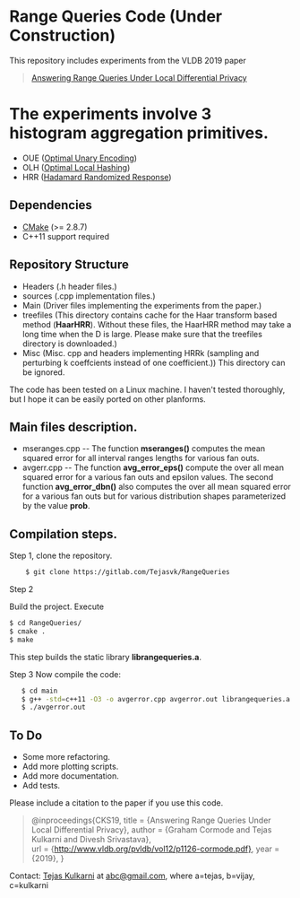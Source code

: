 # Range Queries Code (Under Construction)

This repository includes experiments from the VLDB 2019 paper 
> [Answering Range Queries Under Local Differential Privacy](http://www.vldb.org/pvldb/vol12/p1126-cormode.pdf)

# The experiments involve 3 histogram aggregation primitives. 
+ OUE ([Optimal Unary Encoding](https://www.usenix.org/system/files/conference/usenixsecurity17/sec17-wang-tianhao.pdf))
+ OLH ([Optimal Local Hashing](https://www.usenix.org/system/files/conference/usenixsecurity17/sec17-wang-tianhao.pdf)) 
+ HRR ([Hadamard Randomized Response](http://dimacs.rutgers.edu/~graham/pubs/papers/sigmod18.pdf)) 


## Dependencies
+ [CMake](https://cmake.org/download/) (>= 2.8.7) 
+ C++11 support required 

## Repository Structure 
+ Headers (.h header files.)
+ sources (.cpp implementation files.)
+ Main (Driver files implementing the experiments from the paper.)
+ treefiles (This directory contains cache for the Haar transform based method (**HaarHRR**).
 Without these files, the HaarHRR method may take a long time when the D is large. Please make sure that the treefiles directory is downloaded.)
+ Misc (Misc. cpp and headers implementing HRRk (sampling and perturbing k coeffcients instead of one coefficient.)) This directory can be ignored.

 The code has been tested on a Linux machine. I haven't tested thoroughly, but I hope it can be easily ported on other planforms.

 
## Main files description.
 
 * mseranges.cpp -- The function **mseranges()** computes the mean squared error for all interval ranges lengths for various fan outs. 
 * avgerr.cpp -- The function **avg_error_eps()** compute the over all mean squared error for a various fan outs and epsilon values. The second function 
 **avg_error_dbn()** also computes the over all mean squared error for a various fan outs but for various distribution shapes parameterized by the value **prob**. 

## Compilation steps.

 Step 1, clone the repository.
```bash
    $ git clone https://gitlab.com/Tejasvk/RangeQueries
```

 Step 2
 
 Build the project. Execute

 ```bash
 $ cd RangeQueries/
 $ cmake .
 $ make
 ```
 
This step builds the static library **librangequeries.a**.

 Step 3
     Now compile the code:
 ```bash    
    $ cd main
    $ g++ -std=c++11 -O3 -o avgerror.cpp avgerror.out librangequeries.a
    $ ./avgerror.out
 ```

## To Do
* Some more refactoring.
* Add more plotting scripts.
* Add more documentation.
* Add tests.

Please include a citation to the paper if you use this code.

>@inproceedings{CKS19,
  title = {Answering Range Queries Under Local Differential Privacy},
  author = {Graham Cormode and Tejas Kulkarni and Divesh Srivastava},  
  url  = {http://www.vldb.org/pvldb/vol12/p1126-cormode.pdf},
  year = {2019},
}

Contact: [Tejas Kulkarni](https://warwick.ac.uk/fac/sci/dcs/people/research/u1554597/) at abc@gmail.com, where a=tejas, b=vijay, c=kulkarni 

